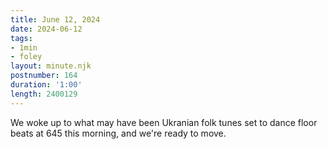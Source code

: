 ```yaml
---
title: June 12, 2024
date: 2024-06-12
tags:
- 1min
- foley
layout: minute.njk
postnumber: 164
duration: '1:00'
length: 2400129
---
```

We woke up to what may have been Ukranian folk tunes set to dance floor beats at 645 this morning, and we're ready to move. 